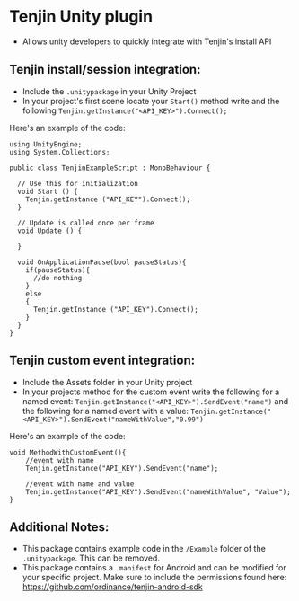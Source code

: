 Tenjin Unity plugin
=========
- Allows unity developers to quickly integrate with Tenjin's install API

Tenjin install/session integration:
-------
- Include the `.unitypackage` in your Unity Project
- In your project's first scene locate your `Start()` method write and the following `Tenjin.getInstance("<API_KEY>").Connect();`

Here's an example of the code:
```
using UnityEngine;
using System.Collections;

public class TenjinExampleScript : MonoBehaviour {

  // Use this for initialization
  void Start () {
    Tenjin.getInstance ("API_KEY").Connect();
  }
  
  // Update is called once per frame
  void Update () {
  
  }

  void OnApplicationPause(bool pauseStatus){
    if(pauseStatus){
      //do nothing
    }
    else
    {
      Tenjin.getInstance ("API_KEY").Connect();  
    }
  }
}
```

Tenjin custom event integration:
-------
- Include the Assets folder in your Unity project
- In your projects method for the custom event write the following for a named event: `Tenjin.getInstance("<API_KEY>").SendEvent("name")` and the following for a named event with a value: `Tenjin.getInstance("<API_KEY>").SendEvent("nameWithValue","0.99")`

Here's an example of the code:
```
void MethodWithCustomEvent(){
    //event with name
    Tenjin.getInstance("API_KEY").SendEvent("name");

    //event with name and value
    Tenjin.getInstance("API_KEY").SendEvent("nameWithValue", "Value");
}
```

Additional Notes:
------

- This package contains example code in the `/Example` folder of the `.unitypackage`. This can be removed.
- This package contains a `.manifest` for Android and can be modified for your specific project. Make sure to include the permissions found here: https://github.com/ordinance/tenjin-android-sdk
